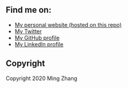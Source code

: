 ## Find me on:
* [My personal website (hosted on this repo)](http://www.mingzhang.dev)
* [My Twitter](https://twitter.com/mingypoo)
* [My GitHub profile](https://github.com/ming-zhang)
* [My LinkedIn profile](http://www.linkedin.com/in/mingzha)


## Copyright

Copyright 2020 Ming Zhang
